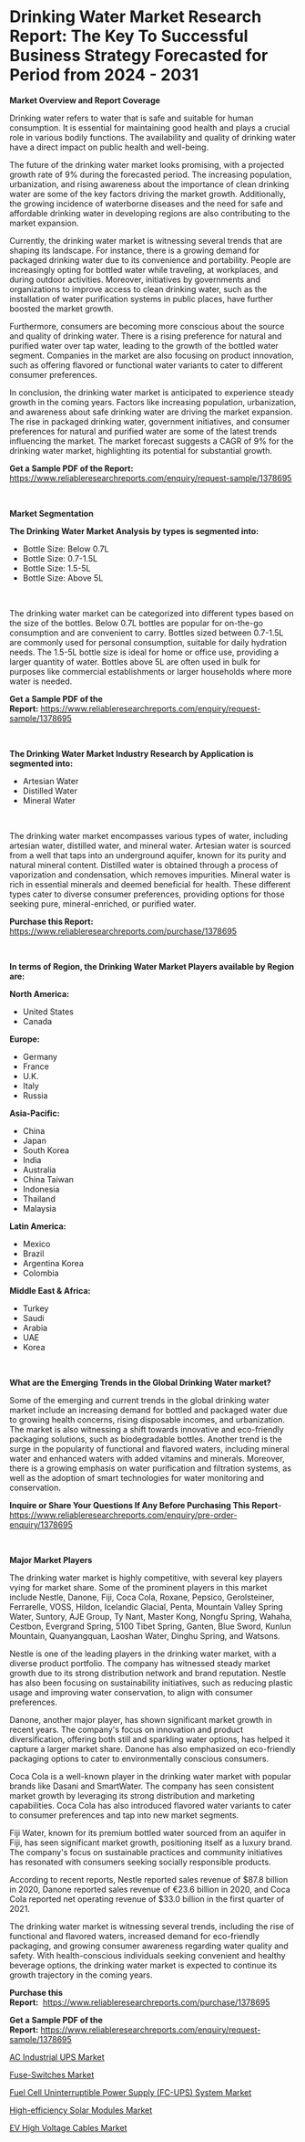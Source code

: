 <p><h1>Drinking Water Market Research Report: The Key To Successful Business Strategy Forecasted for Period from 2024 - 2031</h1></p><p><strong>Market Overview and Report Coverage</strong></p>
<p><p>Drinking water refers to water that is safe and suitable for human consumption. It is essential for maintaining good health and plays a crucial role in various bodily functions. The availability and quality of drinking water have a direct impact on public health and well-being.</p><p>The future of the drinking water market looks promising, with a projected growth rate of 9% during the forecasted period. The increasing population, urbanization, and rising awareness about the importance of clean drinking water are some of the key factors driving the market growth. Additionally, the growing incidence of waterborne diseases and the need for safe and affordable drinking water in developing regions are also contributing to the market expansion.</p><p>Currently, the drinking water market is witnessing several trends that are shaping its landscape. For instance, there is a growing demand for packaged drinking water due to its convenience and portability. People are increasingly opting for bottled water while traveling, at workplaces, and during outdoor activities. Moreover, initiatives by governments and organizations to improve access to clean drinking water, such as the installation of water purification systems in public places, have further boosted the market growth.</p><p>Furthermore, consumers are becoming more conscious about the source and quality of drinking water. There is a rising preference for natural and purified water over tap water, leading to the growth of the bottled water segment. Companies in the market are also focusing on product innovation, such as offering flavored or functional water variants to cater to different consumer preferences.</p><p>In conclusion, the drinking water market is anticipated to experience steady growth in the coming years. Factors like increasing population, urbanization, and awareness about safe drinking water are driving the market expansion. The rise in packaged drinking water, government initiatives, and consumer preferences for natural and purified water are some of the latest trends influencing the market. The market forecast suggests a CAGR of 9% for the drinking water market, highlighting its potential for substantial growth.</p></p>
<p><strong>Get a Sample PDF of the Report:</strong> <a href="https://www.reliableresearchreports.com/enquiry/request-sample/1378695">https://www.reliableresearchreports.com/enquiry/request-sample/1378695</a></p>
<p>&nbsp;</p>
<p><strong>Market Segmentation</strong></p>
<p><strong>The Drinking Water Market Analysis by types is segmented into:</strong></p>
<p><ul><li>Bottle Size: Below 0.7L</li><li>Bottle Size: 0.7-1.5L</li><li>Bottle Size: 1.5-5L</li><li>Bottle Size: Above 5L</li></ul></p>
<p>&nbsp;</p>
<p><p>The drinking water market can be categorized into different types based on the size of the bottles. Below 0.7L bottles are popular for on-the-go consumption and are convenient to carry. Bottles sized between 0.7-1.5L are commonly used for personal consumption, suitable for daily hydration needs. The 1.5-5L bottle size is ideal for home or office use, providing a larger quantity of water. Bottles above 5L are often used in bulk for purposes like commercial establishments or larger households where more water is needed.</p></p>
<p><strong>Get a Sample PDF of the Report:</strong>&nbsp;<a href="https://www.reliableresearchreports.com/enquiry/request-sample/1378695">https://www.reliableresearchreports.com/enquiry/request-sample/1378695</a></p>
<p>&nbsp;</p>
<p><strong>The Drinking Water Market Industry Research by Application is segmented into:</strong></p>
<p><ul><li>Artesian Water</li><li>Distilled Water</li><li>Mineral Water</li></ul></p>
<p>&nbsp;</p>
<p><p>The drinking water market encompasses various types of water, including artesian water, distilled water, and mineral water. Artesian water is sourced from a well that taps into an underground aquifer, known for its purity and natural mineral content. Distilled water is obtained through a process of vaporization and condensation, which removes impurities. Mineral water is rich in essential minerals and deemed beneficial for health. These different types cater to diverse consumer preferences, providing options for those seeking pure, mineral-enriched, or purified water.</p></p>
<p><strong>Purchase this Report:</strong>&nbsp; <a href="https://www.reliableresearchreports.com/purchase/1378695">https://www.reliableresearchreports.com/purchase/1378695</a></p>
<p>&nbsp;</p>
<p><strong>In terms of Region, the Drinking Water Market Players available by Region are:</strong></p>
<p>
    <p> <strong> North America: </strong>
        <ul>
            <li>United States</li>
            <li>Canada</li>
        </ul>
        </p> 
    <p> <strong> Europe: </strong>
        <ul>
            <li>Germany</li>
            <li>France</li>
            <li>U.K.</li>
            <li>Italy</li>
            <li>Russia</li>
        </ul>
        </p> 
    <p> <strong> Asia-Pacific: </strong>
        <ul>
            <li>China</li>
            <li>Japan</li>
            <li>South Korea</li>
            <li>India</li>
            <li>Australia</li>
            <li>China Taiwan</li>
            <li>Indonesia</li>
            <li>Thailand</li>
            <li>Malaysia</li>
        </ul>
        </p> 
    <p> <strong> Latin America: </strong>
        <ul>
            <li>Mexico</li>
            <li>Brazil</li>
            <li>Argentina Korea</li>
            <li>Colombia</li>
        </ul>
        </p> 
    <p> <strong> Middle East & Africa: </strong>
        <ul>
            <li>Turkey</li>
            <li>Saudi</li>
            <li>Arabia</li>
            <li>UAE</li>
            <li>Korea</li>
        </ul>
    </p>
    </p>
<p>&nbsp;</p>
<p><strong>What are the Emerging Trends in the Global Drinking Water market?</strong></p>
<p><p>Some of the emerging and current trends in the global drinking water market include an increasing demand for bottled and packaged water due to growing health concerns, rising disposable incomes, and urbanization. The market is also witnessing a shift towards innovative and eco-friendly packaging solutions, such as biodegradable bottles. Another trend is the surge in the popularity of functional and flavored waters, including mineral water and enhanced waters with added vitamins and minerals. Moreover, there is a growing emphasis on water purification and filtration systems, as well as the adoption of smart technologies for water monitoring and conservation.</p></p>
<p><strong>Inquire or Share Your Questions If Any Before Purchasing This Report</strong>- <a href="https://www.reliableresearchreports.com/enquiry/pre-order-enquiry/1378695">https://www.reliableresearchreports.com/enquiry/pre-order-enquiry/1378695</a></p>
<p>&nbsp;</p>
<p><strong>Major Market Players</strong></p>
<p><p>The drinking water market is highly competitive, with several key players vying for market share. Some of the prominent players in this market include Nestle, Danone, Fiji, Coca Cola, Roxane, Pepsico, Gerolsteiner, Ferrarelle, VOSS, Hildon, Icelandic Glacial, Penta, Mountain Valley Spring Water, Suntory, AJE Group, Ty Nant, Master Kong, Nongfu Spring, Wahaha, Cestbon, Evergrand Spring, 5100 Tibet Spring, Ganten, Blue Sword, Kunlun Mountain, Quanyangquan, Laoshan Water, Dinghu Spring, and Watsons.</p><p>Nestle is one of the leading players in the drinking water market, with a diverse product portfolio. The company has witnessed steady market growth due to its strong distribution network and brand reputation. Nestle has also been focusing on sustainability initiatives, such as reducing plastic usage and improving water conservation, to align with consumer preferences.</p><p>Danone, another major player, has shown significant market growth in recent years. The company's focus on innovation and product diversification, offering both still and sparkling water options, has helped it capture a larger market share. Danone has also emphasized on eco-friendly packaging options to cater to environmentally conscious consumers.</p><p>Coca Cola is a well-known player in the drinking water market with popular brands like Dasani and SmartWater. The company has seen consistent market growth by leveraging its strong distribution and marketing capabilities. Coca Cola has also introduced flavored water variants to cater to consumer preferences and tap into new market segments.</p><p>Fiji Water, known for its premium bottled water sourced from an aquifer in Fiji, has seen significant market growth, positioning itself as a luxury brand. The company's focus on sustainable practices and community initiatives has resonated with consumers seeking socially responsible products.</p><p>According to recent reports, Nestle reported sales revenue of $87.8 billion in 2020, Danone reported sales revenue of €23.6 billion in 2020, and Coca Cola reported net operating revenue of $33.0 billion in the first quarter of 2021.</p><p>The drinking water market is witnessing several trends, including the rise of functional and flavored waters, increased demand for eco-friendly packaging, and growing consumer awareness regarding water quality and safety. With health-conscious individuals seeking convenient and healthy beverage options, the drinking water market is expected to continue its growth trajectory in the coming years.</p></p>
<p><strong>Purchase this Report:</strong>&nbsp;&nbsp;<a href="https://www.reliableresearchreports.com/purchase/1378695">https://www.reliableresearchreports.com/purchase/1378695</a></p>
<p></p>
<p><strong>Get a Sample PDF of the Report:</strong>&nbsp;<a href="https://www.reliableresearchreports.com/enquiry/request-sample/1378695">https://www.reliableresearchreports.com/enquiry/request-sample/1378695</a></p>
<p><p><a href="https://github.com/amonskiyk/Market-Research-Report-List-2/blob/main/ac-industrial-ups-market.md">AC Industrial UPS Market</a></p><p><a href="https://github.com/julyju69/Market-Research-Report-List-1/blob/main/fuse-switches-market.md">Fuse-Switches Market</a></p><p><a href="https://github.com/nathandecarvalho/Market-Research-Report-List-1/blob/main/fuel-cell-uninterruptible-power-supply-fc-ups-system-market.md">Fuel Cell Uninterruptible Power Supply (FC-UPS) System Market</a></p><p><a href="https://github.com/markusgodoy/Market-Research-Report-List-1/blob/main/high-efficiency-solar-modules-market.md">High-efficiency Solar Modules Market</a></p><p><a href="https://github.com/joannesouthgate/Market-Research-Report-List-1/blob/main/ev-high-voltage-cables-market.md">EV High Voltage Cables Market</a></p></p>